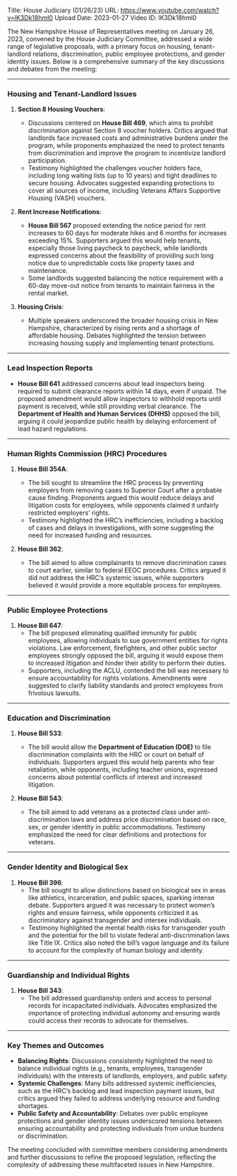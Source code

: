 Title: House Judiciary (01/26/23)
URL: https://www.youtube.com/watch?v=lK3Dk18hml0
Upload Date: 2023-01-27
Video ID: lK3Dk18hml0

The New Hampshire House of Representatives meeting on January 26, 2023, convened by the House Judiciary Committee, addressed a wide range of legislative proposals, with a primary focus on housing, tenant-landlord relations, discrimination, public employee protections, and gender identity issues. Below is a comprehensive summary of the key discussions and debates from the meeting:

---

### **Housing and Tenant-Landlord Issues**
1. **Section 8 Housing Vouchers**:
   - Discussions centered on **House Bill 469**, which aims to prohibit discrimination against Section 8 voucher holders. Critics argued that landlords face increased costs and administrative burdens under the program, while proponents emphasized the need to protect tenants from discrimination and improve the program to incentivize landlord participation.
   - Testimony highlighted the challenges voucher holders face, including long waiting lists (up to 10 years) and tight deadlines to secure housing. Advocates suggested expanding protections to cover all sources of income, including Veterans Affairs Supportive Housing (VASH) vouchers.

2. **Rent Increase Notifications**:
   - **House Bill 567** proposed extending the notice period for rent increases to 60 days for moderate hikes and 6 months for increases exceeding 15%. Supporters argued this would help tenants, especially those living paycheck to paycheck, while landlords expressed concerns about the feasibility of providing such long notice due to unpredictable costs like property taxes and maintenance.
   - Some landlords suggested balancing the notice requirement with a 60-day move-out notice from tenants to maintain fairness in the rental market.

3. **Housing Crisis**:
   - Multiple speakers underscored the broader housing crisis in New Hampshire, characterized by rising rents and a shortage of affordable housing. Debates highlighted the tension between increasing housing supply and implementing tenant protections.

---

### **Lead Inspection Reports**
- **House Bill 641** addressed concerns about lead inspectors being required to submit clearance reports within 14 days, even if unpaid. The proposed amendment would allow inspectors to withhold reports until payment is received, while still providing verbal clearance. The **Department of Health and Human Services (DHHS)** opposed the bill, arguing it could jeopardize public health by delaying enforcement of lead hazard regulations.

---

### **Human Rights Commission (HRC) Procedures**
1. **House Bill 354A**:
   - The bill sought to streamline the HRC process by preventing employers from removing cases to Superior Court after a probable cause finding. Proponents argued this would reduce delays and litigation costs for employees, while opponents claimed it unfairly restricted employers’ rights.
   - Testimony highlighted the HRC’s inefficiencies, including a backlog of cases and delays in investigations, with some suggesting the need for increased funding and resources.

2. **House Bill 362**:
   - The bill aimed to allow complainants to remove discrimination cases to court earlier, similar to federal EEOC procedures. Critics argued it did not address the HRC’s systemic issues, while supporters believed it would provide a more equitable process for employees.

---

### **Public Employee Protections**
1. **House Bill 647**:
   - The bill proposed eliminating qualified immunity for public employees, allowing individuals to sue government entities for rights violations. Law enforcement, firefighters, and other public sector employees strongly opposed the bill, arguing it would expose them to increased litigation and hinder their ability to perform their duties.
   - Supporters, including the ACLU, contended the bill was necessary to ensure accountability for rights violations. Amendments were suggested to clarify liability standards and protect employees from frivolous lawsuits.

---

### **Education and Discrimination**
1. **House Bill 533**:
   - The bill would allow the **Department of Education (DOE)** to file discrimination complaints with the HRC or court on behalf of individuals. Supporters argued this would help parents who fear retaliation, while opponents, including teacher unions, expressed concerns about potential conflicts of interest and increased litigation.

2. **House Bill 543**:
   - The bill aimed to add veterans as a protected class under anti-discrimination laws and address price discrimination based on race, sex, or gender identity in public accommodations. Testimony emphasized the need for clear definitions and protections for veterans.

---

### **Gender Identity and Biological Sex**
1. **House Bill 396**:
   - The bill sought to allow distinctions based on biological sex in areas like athletics, incarceration, and public spaces, sparking intense debate. Supporters argued it was necessary to protect women’s rights and ensure fairness, while opponents criticized it as discriminatory against transgender and intersex individuals.
   - Testimony highlighted the mental health risks for transgender youth and the potential for the bill to violate federal anti-discrimination laws like Title IX. Critics also noted the bill’s vague language and its failure to account for the complexity of human biology and identity.

---

### **Guardianship and Individual Rights**
1. **House Bill 343**:
   - The bill addressed guardianship orders and access to personal records for incapacitated individuals. Advocates emphasized the importance of protecting individual autonomy and ensuring wards could access their records to advocate for themselves.

---

### **Key Themes and Outcomes**
- **Balancing Rights**: Discussions consistently highlighted the need to balance individual rights (e.g., tenants, employees, transgender individuals) with the interests of landlords, employers, and public safety.
- **Systemic Challenges**: Many bills addressed systemic inefficiencies, such as the HRC’s backlog and lead inspection payment issues, but critics argued they failed to address underlying resource and funding shortages.
- **Public Safety and Accountability**: Debates over public employee protections and gender identity issues underscored tensions between ensuring accountability and protecting individuals from undue burdens or discrimination.

The meeting concluded with committee members considering amendments and further discussions to refine the proposed legislation, reflecting the complexity of addressing these multifaceted issues in New Hampshire.